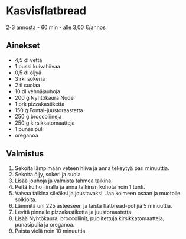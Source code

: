 # Kasvisflatbread
2-3 annosta - 60 min - alle 3,00 €/annos

<!--
![Ruokakuva](/.pic/placeholder.png)
-->

## Ainekset
- 4,5 dl vettä
- 1 pussi kuivahiivaa
- 0,5 dl öljyä
- 3 rkl sokeria
- 2 tl suolaa
- 10 dl vehnäjauhoja
- 200 g Nyhtökaura Nude
- 1 prk pizzakastiketta
- 150 g Fontal-juustoraastetta
- 250 g broccoliineja
- 250 g kirsikkatomaatteja
- 1 punasipuli
- oreganoa

## Valmistus
1. Sekoita lämpimään veteen hiiva ja anna tekeytyä pari minuuttia.
2. Sekoita öljy, sokeri ja suola.
3. Lisää jouhoja ja valmista tahmea taikina.
4. Peitä kulho liinalla ja anna taikinan kohota noin 1 tunti.
5. Vaivaa taikina sileäksi ja joustavaksi. Jaa kolmeen osaan ja muotoile soikioita.
6. Lämmitä uni 225 asteeseen ja laista flatbread-pohjia 5 minuuttia.
7. Levitä pinnalle pizzakastiketta ja juustoraastetta.
8. Lisää Nyhtökaura, broccoliinit, puolitettuja kirsikkatomaatteja, punasipulia ja oreganoa.
9. Paista vielä noin 10 minuuttia.
